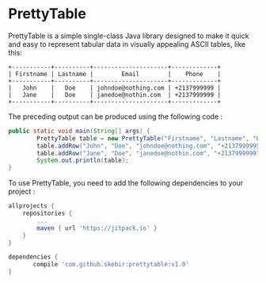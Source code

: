 # PrettyTable

PrettyTable is a simple single-class Java library designed to make it quick and easy to represent tabular data in visually appealing ASCII tables, like this:

```
+-----------+----------+---------------------+-------------+
| Firstname | Lastname |        Email        |    Phone    |
+-----------+----------+---------------------+-------------+
|   John    |   Doe    | johndoe@nothing.com | +2137999999 |
|   Jane    |   Doe    | janedoe@nothin.com  | +2137999999 |
+-----------+----------+---------------------+-------------+
```

The preceding output can be produced using the following code :

```java
public static void main(String[] args) {
        PrettyTable table = new PrettyTable("Firstname", "Lastname", "Email", "Phone");
        table.addRow("John", "Doe", "johndoe@nothing.com", "+2137999999");
        table.addRow("Jane", "Doe", "janedoe@nothin.com", "+2137999999");
        System.out.println(table);
}
```
To use PrettyTable, you need to add the following dependencies to your project :
```gradle
allprojects {
	repositories {
		...
		maven { url 'https://jitpack.io' }
	}
}

dependencies {
       compile 'com.github.skebir:prettytable:v1.0'
}
```
